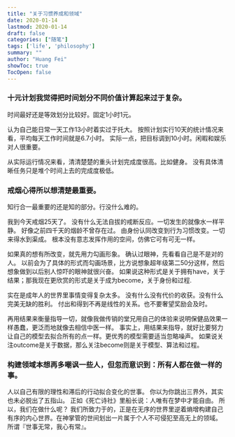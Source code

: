 ```yaml
---
title: "关于习惯养成和领域"
date: 2020-01-14
lastmod: 2020-01-14
draft: false
categories: ["随笔"]
tags: ['life', 'philosophy']
summary: ""
author: "Huang Fei"
showToc: true
TocOpen: false
---
```


### **十元计划**我觉得把时间划分不同价值计算起来过于复杂。
时间最好还是等效划分比较好。固定1小时1元。

认为自己能日常一天工作13小时着实过于托大。
按照计划实行10天的统计情况来看，平均每天工作时间就是6.7小时。
实际一点，把目标调到10小时。闲暇和娱乐对人很重要。

从实际运行情况来看，清清楚楚的重头计划完成度很高。比如健身。
没有具体清晰任务只是堆个时间上去的完成度极低。

### **戒烟心得**所以想清楚最重要。
知行合一最重要的还是知的部分。行没什么难的。

我到今天戒烟25天了。
没有什么无法自拔的戒断反应。一切发生的就像水一样平静。
好像之前四千天的烟龄不曾存在过。
由身份认同改变到行为习惯改变。一切来得水到渠成。
根本没有意志发挥作用的空间，仿佛它可有可无一样。

如果真的想有所改变，就先用力勾画形象。
确认过眼神，先看看自己是不是对的人。
以前会为了具体的形式而勾画场景，比方说想象超年级第二50分这样，然后想象做到以后别人惊吓的眼神就很兴奋。
如果说这种形式是关于拥有have，关于结果；那我现在更欣赏的形式是关于成为become，关于身份和过程.

实在是成年人的世界里事情变得复杂太多。
没有什么没有代价的收获。没有什么完美无缺的胜利。
付出和得到不再是线性的关系。也不要奢望奖励会及时。

再用结果来衡量指导一切，就像我做传销的堂兄用自己的体验来说明保健品效果一样愚蠢，更泛而地就像去相信中医一样。
事实上，用结果来指导，就好比要努力让自己的模型去拟合所有的点一样。更优秀的模型需要适当忽略噪声。
如果说关注outcome是关于数据，那么关注become则是关于模型、算法和过程。

### **构建领域**本想再多嘲讽一些人，但忽而意识到：所有人都在做一样的事。
人以自己有限的理性和滞后的行动拟合变化的世事。
你以为你跳出三界外，其实也未必脱出了五指山。
正如《死亡诗社》里船长说：人唯有在梦中才能自由。
所以，我们在做什么呢？
我们所致力于的，正是在无序的世界里逆着熵增构建自己有序的内心世界。在神掌管的世间划出一片属于个人不可侵犯至高无上的领域。
所谓『世事无常，我心有常』。